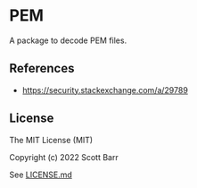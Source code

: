 # PEM

A package to decode PEM files.

## References

- https://security.stackexchange.com/a/29789

## License

The MIT License (MIT)

Copyright (c) 2022 Scott Barr

See [LICENSE.md](LICENSE.md)
